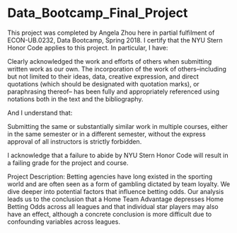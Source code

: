 # Data_Bootcamp_Final_Project

This project was completed by Angela Zhou here in partial fulfilment of ECON-UB.0232,
Data Bootcamp, Spring 2018. I certify that the NYU Stern Honor Code applies to this project.
In particular, I have:

Clearly acknowledged the work and efforts of others when submitting written work as our own.
The incorporation of the work of others–including but not limited to their ideas, data, creative
expression, and direct quotations (which should be designated with quotation marks), or paraphrasing
thereof– has been fully and appropriately referenced using notations both in the text
and the bibliography.

And I understand that:

Submitting the same or substantially similar work in multiple courses, either in the same semester
or in a different semester, without the express approval of all instructors is strictly forbidden.

I acknowledge that a failure to abide by NYU Stern Honor Code will result in a failing grade for
the project and course.

Project Description: Betting agencies have long existed in the sporting world and are often seen as a form of gambling dictated by team loyalty. We dive deeper into potential factors that influence betting odds. Our analysis leads us to the conclusion that a Home Team Advantage depresses Home Betting Odds across all leagues and that individual star players may also have an effect, although a concrete conclusion is more difficult due to confounding variables across leagues.
